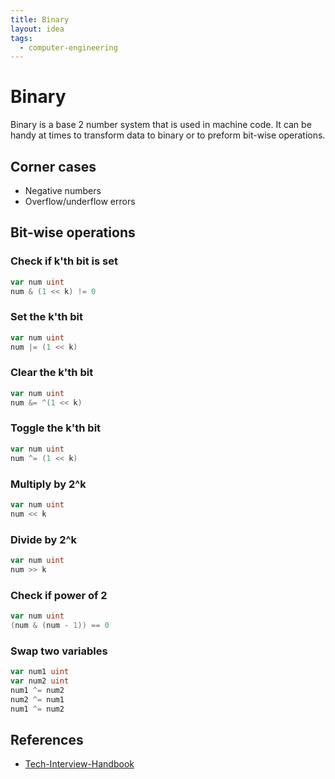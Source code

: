 ```yaml
---
title: Binary
layout: idea
tags:
  - computer-engineering
---
```


# Binary

Binary is a base 2 number system that is used in machine code. It can be handy
at times to transform data to binary or to preform bit-wise operations.

## Corner cases

- Negative numbers
- Overflow/underflow errors

## Bit-wise operations

### Check if k'th bit is set

```go
var num uint
num & (1 << k) != 0
```

### Set the k'th bit

```go
var num uint
num |= (1 << k)
```

### Clear the k'th bit

```go
var num uint
num &= ^(1 << k)
```

### Toggle the k'th bit

```go
var num uint
num ^= (1 << k)
```

### Multiply by 2^k

```go
var num uint
num << k
```

### Divide by 2^k

```go
var num uint
num >> k
```

### Check if power of 2

```go
var num uint
(num & (num - 1)) == 0
```

### Swap two variables

```go
var num1 uint
var num2 uint
num1 ^= num2
num2 ^= num1
num1 ^= num2
```

## References

- [Tech-Interview-Handbook](/reference/Tech-Interview-Handbook)
